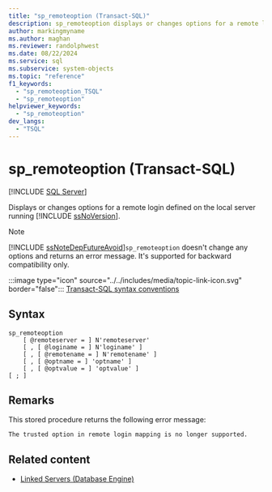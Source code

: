 ```yaml
---
title: "sp_remoteoption (Transact-SQL)"
description: sp_remoteoption displays or changes options for a remote login defined on the local server running SQL Server.
author: markingmyname
ms.author: maghan
ms.reviewer: randolphwest
ms.date: 08/22/2024
ms.service: sql
ms.subservice: system-objects
ms.topic: "reference"
f1_keywords:
  - "sp_remoteoption_TSQL"
  - "sp_remoteoption"
helpviewer_keywords:
  - "sp_remoteoption"
dev_langs:
  - "TSQL"
---
```

# sp_remoteoption (Transact-SQL)

[!INCLUDE [SQL Server](../../includes/applies-to-version/sqlserver.md)]

Displays or changes options for a remote login defined on the local server running [!INCLUDE [ssNoVersion](../../includes/ssnoversion-md.md)].

> [!NOTE]  
> [!INCLUDE [ssNoteDepFutureAvoid](../../includes/ssnotedepfutureavoid-md.md)]`sp_remoteoption` doesn't change any options and returns an error message. It's supported for backward compatibility only.

:::image type="icon" source="../../includes/media/topic-link-icon.svg" border="false"::: [Transact-SQL syntax conventions](../../t-sql/language-elements/transact-sql-syntax-conventions-transact-sql.md)

## Syntax

```syntaxsql
sp_remoteoption
    [ @remoteserver = ] N'remoteserver'
    [ , [ @loginame = ] N'loginame' ]
    [ , [ @remotename = ] N'remotename' ]
    [ , [ @optname = ] 'optname' ]
    [ , [ @optvalue = ] 'optvalue' ]
[ ; ]
```

## Remarks

This stored procedure returns the following error message:

`The trusted option in remote login mapping is no longer supported.`

## Related content

- [Linked Servers (Database Engine)](../linked-servers/linked-servers-database-engine.md)
